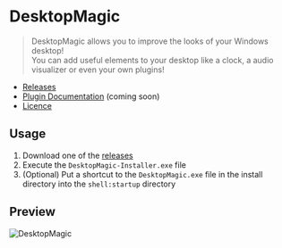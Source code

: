 # DesktopMagic
 
> DesktopMagic allows you to improve the looks of your Windows desktop!\
> You can add useful elements to your desktop like a clock, a audio visualizer or even your own plugins!

- [Releases](https://github.com/Stone-Red-Code/DesktopMagic/releases)
- [Plugin Documentation](https://github.com/Stone-Red-Code/DesktopMagic/wiki) (coming soon)
- [Licence](https://github.com/Stone-Red-Code/DesktopMagic/blob/main/LICENSE)

## Usage

1. Download one of the [releases](https://github.com/Stone-Red-Code/DesktopMagic/releases)
2. Execute the `DesktopMagic-Installer.exe` file
3. (Optional) Put a shortcut to the `DesktopMagic.exe` file in the install directory into the `shell:startup` directory

## Preview

![DesktopMagic](https://user-images.githubusercontent.com/56473591/120899825-e6a1e980-c631-11eb-9b8b-28a28a12a2b4.png)
